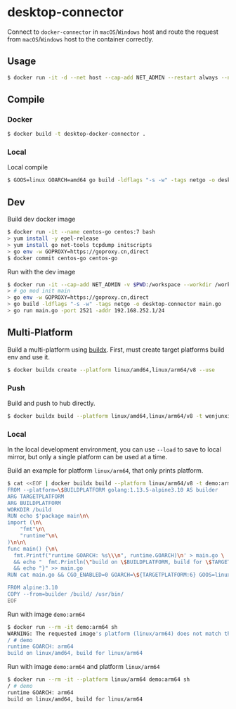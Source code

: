 # desktop-connector

  Connect to `docker-connector` in `macOS`/`Windows` host and route the request from `macOS`/`Windows` host to the container correctly.

## Usage

```bash
$ docker run -it -d --net host --cap-add NET_ADMIN --restart always --name desktop-connector wenjunxiao/desktop-docker-connector
```

## Compile

### Docker

```bash
$ docker build -t desktop-docker-connector .
```

### Local
  Local compile
```bash
$ GOOS=linux GOARCH=amd64 go build -ldflags "-s -w" -tags netgo -o desktop-connector main.go
```

## Dev

  Build dev docker image
```bash
$ docker run -it --name centos-go centos:7 bash
> yum install -y epel-release
> yum install go net-tools tcpdump initscripts
> go env -w GOPROXY=https://goproxy.cn,direct
$ docker commit centos-go centos-go
```

  Run with the dev image
```bash
$ docker run -it --cap-add NET_ADMIN -v $PWD:/workspace --workdir /workspace centos-go bash
> # go mod init main
> go env -w GOPROXY=https://goproxy.cn,direct
> go build -ldflags "-s -w" -tags netgo -o desktop-connector main.go
> go run main.go -port 2521 -addr 192.168.252.1/24
```

## Multi-Platform

  Build a multi-platform using [buildx](https://docs.docker.com/buildx/working-with-buildx/).
  First, must create target platforms build env and use it.
```bash
$ docker buildx create --platform linux/amd64,linux/arm64/v8 --use
```

### Push

  Build and push to hub directly.
```bash
$ docker buildx build --platform linux/amd64,linux/arm64/v8 -t wenjunxiao/desktop-docker-connector:latest . --push
```
  
### Local
  In the local development environment, you can use `--load` to save to local mirror,
  but only a single platform can be used at a time.

  Build an example for platform `linux/arm64`, that only prints platform.
```bash
$ cat <<EOF | docker buildx build --platform linux/arm64/v8 -t demo:arm64 - --load
FROM --platform=\$BUILDPLATFORM golang:1.13.5-alpine3.10 AS builder
ARG TARGETPLATFORM
ARG BUILDPLATFORM
WORKDIR /build
RUN echo $'package main\n\
import (\n\
	"fmt"\n\
	"runtime"\n\
)\n\n\
func main() {\n\
  fmt.Printf("runtime GOARCH: %s\\\n", runtime.GOARCH)\n' > main.go \
  && echo "  fmt.Println(\"build on \$BUILDPLATFORM, build for \$TARGETPLATFORM\")" >> main.go \
  && echo "}" >> main.go
RUN cat main.go && CGO_ENABLED=0 GOARCH=\${TARGETPLATFORM:6} GOOS=linux go build -a -o demo .

FROM alpine:3.10
COPY --from=builder /build/ /usr/bin/
EOF
```
  Run with image `demo:arm64`
```bash
$ docker run --rm -it demo:arm64 sh
WARNING: The requested image's platform (linux/arm64) does not match the detected host platform (linux/amd64) and no specific platform was requested
/ # demo
runtime GOARCH: arm64
build on linux/amd64, build for linux/arm64
```
  Run with image `demo:arm64` and platform `linux/arm64`
```bash
$ docker run --rm -it --platform linux/arm64 demo:arm64 sh
/ # demo
runtime GOARCH: arm64
build on linux/amd64, build for linux/arm64
```